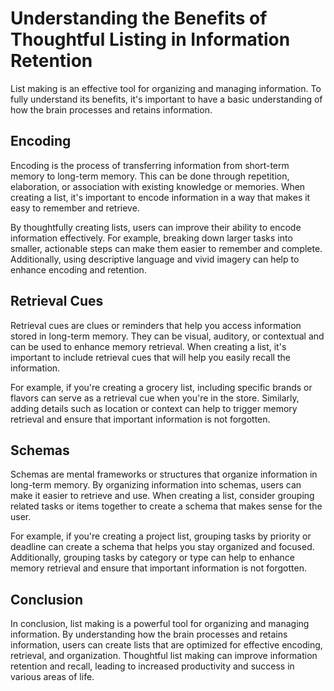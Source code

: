 Understanding the Benefits of Thoughtful Listing in Information Retention
======================================================================================================================================

List making is an effective tool for organizing and managing information. To fully understand its benefits, it's important to have a basic understanding of how the brain processes and retains information.

Encoding
--------

Encoding is the process of transferring information from short-term memory to long-term memory. This can be done through repetition, elaboration, or association with existing knowledge or memories. When creating a list, it's important to encode information in a way that makes it easy to remember and retrieve.

By thoughtfully creating lists, users can improve their ability to encode information effectively. For example, breaking down larger tasks into smaller, actionable steps can make them easier to remember and complete. Additionally, using descriptive language and vivid imagery can help to enhance encoding and retention.

Retrieval Cues
--------------

Retrieval cues are clues or reminders that help you access information stored in long-term memory. They can be visual, auditory, or contextual and can be used to enhance memory retrieval. When creating a list, it's important to include retrieval cues that will help you easily recall the information.

For example, if you're creating a grocery list, including specific brands or flavors can serve as a retrieval cue when you're in the store. Similarly, adding details such as location or context can help to trigger memory retrieval and ensure that important information is not forgotten.

Schemas
-------

Schemas are mental frameworks or structures that organize information in long-term memory. By organizing information into schemas, users can make it easier to retrieve and use. When creating a list, consider grouping related tasks or items together to create a schema that makes sense for the user.

For example, if you're creating a project list, grouping tasks by priority or deadline can create a schema that helps you stay organized and focused. Additionally, grouping tasks by category or type can help to enhance memory retrieval and ensure that important information is not forgotten.

Conclusion
----------

In conclusion, list making is a powerful tool for organizing and managing information. By understanding how the brain processes and retains information, users can create lists that are optimized for effective encoding, retrieval, and organization. Thoughtful list making can improve information retention and recall, leading to increased productivity and success in various areas of life.
